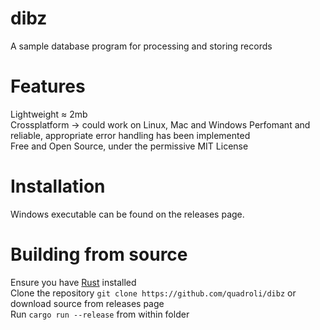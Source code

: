 # dibz
A sample database program for processing and storing records    

# Features   
Lightweight ≈ 2mb   
Crossplatform -> could work on Linux, Mac and Windows
Perfomant and reliable, appropriate error handling has been implemented   
Free and Open Source, under the permissive MIT License     

# Installation
Windows executable can be found on the releases page.   


# Building from source
Ensure you have [Rust](https://www.rust-lang.org/tools/install) installed   
Clone the repository ```git clone https://github.com/quadroli/dibz``` or download source from releases page   
Run ```cargo run --release``` from within folder    

